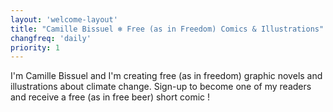 ```yaml
---
layout: 'welcome-layout'
title: "Camille Bissuel ❄ Free (as in Freedom) Comics & Illustrations"
changfreq: 'daily'
priority: 1
---
```

I'm Camille Bissuel and I'm creating free (as in freedom) graphic novels and illustrations about climate change.
Sign-up to become one of my readers and receive a free (as in free beer) short comic !
